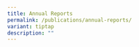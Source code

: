 ```yaml
---
title: Annual Reports
permalink: /publications/annual-reports/
variant: tiptap
description: ""
---
```

